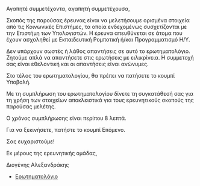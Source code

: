 Αγαπητέ συμμετέχοντα, αγαπητή συμμετέχουσα,

Σκοπός της παρούσας έρευνας είναι να μελετήσουμε ορισμένα στοιχεία από τις Κοινωνικές Επιστήμες, τα οποία ενδεχομένως συσχετίζονται με την Επιστήμη των Υπολογιστών. Η έρευνα απευθύνεται σε άτομα που έχουν ασχοληθεί με Εκπαιδευτική Ρομποτική ή/και Προγραμματισμό Η/Υ.

Δεν υπάρχουν σωστές ή λάθος απαντήσεις σε αυτό το ερωτηματολόγιο. Ζητούμε απλά να απαντήσετε στις ερωτήσεις με ειλικρίνεια. Η συμμετοχή σας είναι εθελοντική και οι απαντήσεις είναι ανώνυμες.

Στο τέλος του ερωτηματολογίου, θα πρέπει να πατήσετε το κουμπί Υποβολή.

Με τη συμπλήρωση του ερωτηματολογίου δίνετε τη συγκατάθεσή σας για τη χρήση των στοιχείων αποκλειστικά για τους ερευνητικούς σκοπούς της παρούσας μελέτης.

Ο χρόνος συμπλήρωσης είναι περίπου 8 λεπτά.

Για να ξεκινήσετε, πατήστε το κουμπί Επόμενο.



Σας ευχαριστούμε!


Εκ μέρους της ερευνητικής ομάδας,

Διογένης Αλεξανδράκης


* [Ερωτηματολόγιο](https://forms.gle/QnRLqLwwm96DcKss5)
